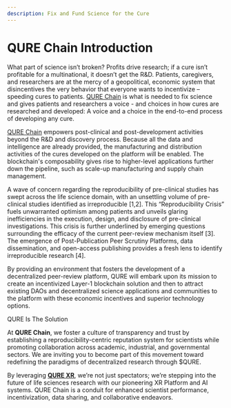 ```yaml
---
description: Fix and Fund Science for the Cure
---
```


# QURE Chain Introduction

What part of science isn’t broken?  Profits drive research; if a cure isn’t profitable for a multinational, it doesn’t get the R\&D.  Patients, caregivers, and researchers are at the mercy of a geopolitical, economic system that disincentives the very behavior that everyone wants to incentivize – speeding cures to patients.  [QURE Chain](https://www.qurechain.com) is what is needed to fix science and gives patients and researchers a voice - and choices in how cures are researched and developed:  A voice and a choice in the end-to-end process of developing any cure.

[QURE Chain](https://www.qurechain.com) empowers post-clinical and post-development activities beyond the R\&D and discovery process. Because all the data and intelligence are already provided, the manufacturing and distribution activities of the cures developed on the platform will be enabled. The blockchain's composability gives rise to higher-level applications further down the pipeline, such as scale-up manufacturing and supply chain management.

A wave of concern regarding the reproducibility of pre-clinical studies has swept across the life science domain, with an unsettling volume of pre-clinical studies identified as irreproducible \[1,2]. This “Reproducibility Crisis” fuels unwarranted optimism among patients and unveils glaring inefficiencies in the execution, design, and disclosure of pre-clinical investigations. This crisis is further underlined by emerging questions surrounding the efficacy of the current peer-review mechanism itself \[3]. The emergence of Post-Publication Peer Scrutiny Platforms, data dissemination, and open-access publishing provides a fresh lens to identify irreproducible research \[4].

By providing an environment that fosters the development of a decentralized peer-review platform, QURE will embark upon its mission to create an incentivized Layer-1 blockchain solution and then to attract existing DAOs and decentralized science applications and communities to the platform with these economic incentives and superior technology options.

QURE Is The Solution

At **QURE Chain**, we foster a culture of transparency and trust by establishing a reproducibility-centric reputation system for scientists while promoting collaboration across academic, industrial, and governmental sectors. We are inviting you to become part of this movement toward redefining the paradigms of decentralized research through $QURE.

By leveraging [**QURE XR**](https://www.qurexr.com), we’re not just spectators; we’re stepping into the future of life sciences research with our pioneering XR Platform and AI systems. QURE Chain is a conduit for enhanced scientist performance, incentivization, data sharing, and collaborative endeavors.
